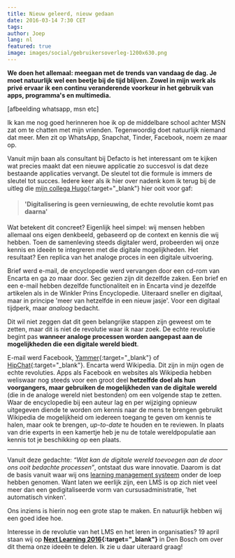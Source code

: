 ```yaml
---
title: Nieuw geleerd, nieuw gedaan
date: 2016-03-14 7:30 CET
tags:
author: Joep
lang: nl
featured: true
image: images/social/gebruikersoverleg-1200x630.png
---
```


**We doen het allemaal: meegaan met de trends van vandaag de dag. Je moet natuurlijk wel een beetje bij de tijd blijven. Zowel in mijn werk als privé ervaar ik een continu veranderende voorkeur in het gebruik van apps, programma's en multimedia.**

[afbeelding whatsapp, msn etc]

Ik kan me nog goed herinneren hoe ik op de middelbare school achter MSN zat om te chatten met mijn vrienden. Tegenwoordig doet natuurlijk niemand dat meer. Men zit op WhatsApp, Snapchat, Tinder, Facebook, noem ze maar op.

Vanuit mijn baan als consultant bij Defacto is het interessant om te kijken wat precies maakt dat een nieuwe applicatie zo succesvol is dat deze bestaande applicaties vervangt. De sleutel tot die formule is immers de sleutel tot succes. Iedere keer als ik hier over nadenk kom ik terug bij de uitleg die [mijn collega Hugo](http://blog.learningspaces.io/author/hugo/){:target="_blank"} hier ooit voor gaf:

>#### 'Digitalisering is geen vernieuwing, de echte revolutie komt pas daarna'

Wat betekent dit concreet? Eigenlijk heel simpel: wij mensen hebben allemaal ons eigen denkbeeld, gebaseerd op de context en kennis die wij hebben. Toen de samenleving steeds digitaler werd, probeerden wij onze kennis en ideeën te integreren met die digitale mogelijkheden. Het resultaat? Een replica van het analoge proces in een digitale uitvoering.

Brief werd e-mail, de encyclopedie werd vervangen door een cd-rom van Encarta en ga zo maar door. Sec gezien zijn dit dezelfde zaken. Een brief en een e-mail hebben dezelfde functionaliteit en in Encarta vind je dezelfde artikelen als in de Winkler Prins Encyclopedie. Uiteraard sneller en digitaal, maar in principe 'meer van hetzelfde in een nieuw jasje'. Voor een digitaal tijdperk, maar *analoog* bedacht.

Dit wil niet zeggen dat dit geen belangrijke stappen zijn geweest om te zetten, maar dit is niet de revolutie waar ik naar zoek. De echte revolutie begint pas **wanneer analoge processen worden aangepast aan de mogelijkheden die een digitale wereld biedt**.

E-mail werd Facebook, [Yammer](https://www.yammer.com/){:target="_blank"} of [HipChat](https://www.hipchat.com/){:target="_blank"}. Encarta werd Wikipedia. Dit zijn in mijn ogen de echte revoluties. Apps als Facebook en websites als Wikipedia hebben weliswaar nog steeds voor een groot deel **hetzelfde doel als hun voorgangers, maar gebruiken de mogelijkheden van de digitale wereld** (die in de analoge wereld niet bestonden) om een volgende stap te zetten. Waar de encyclopedie bij een auteur lag en per wijziging opnieuw uitgegeven diende te worden om kennis naar de mens te brengen gebruikt Wikipedia de mogelijkheid om iedereen toegang te geven om kennis te halen, maar ook te brengen, *up-to-date* te houden en te reviewen. In plaats van drie experts in een kamertje heb je nu de totale wereldpopulatie aan kennis tot je beschikking op een plaats.

---------------------

Vanuit deze gedachte: *“Wat kan de digitale wereld toevoegen aan de door ons ooit bedachte processen”*, ontstaat dus ware innovatie. Daarom is dat de basis vanuit waar wij ons [learning management systeem](/capp) onder de loep hebben genomen. Want laten we eerlijk zijn, een LMS is op zich niet veel meer dan een gedigitaliseerde vorm van cursusadministratie, 'het automatisch vinken'.

Ons inziens is hierin nog een grote stap te maken. En natuurlijk hebben wij een goed idee hoe.

Interesse in de revolutie van het LMS en het leren in organisaties? 19 april staan wij op **[Next Learning 2016](http://www.nextlearning.nl/){:target="_blank"}** in Den Bosch om over dit thema onze ideeën te delen. Ik zie u daar uiteraard graag!

